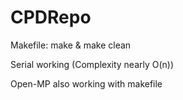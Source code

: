 # CPDRepo

Makefile: make & make clean

Serial working (Complexity nearly O(n))

Open-MP also working with makefile
